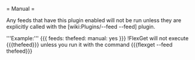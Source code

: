 = Manual =

Any feeds that have this plugin enabled will not be run unless they are explicitly called with the [wiki:Plugins/--feed --feed] plugin.

'''Example:'''
{{{
feeds:
  thefeed:
    manual: yes
}}}
!FlexGet will not execute {{{thefeed}}} unless you run it with the command {{{flexget --feed thefeed}}}